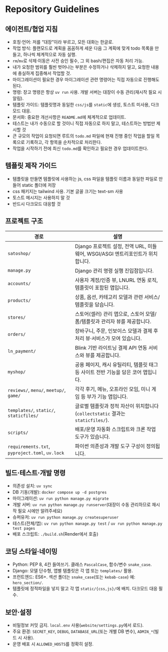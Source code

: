 # Repository Guidelines

## 에이전트/협업 지침
- 호칭·언어: 저를 “대장”이라 부르고, 모든 대화는 한글로.
- 작업 방식: 플랜모드로 계획을 꼼꼼하게 세운 다음 그 계획에 맞게 todo 목록을 만들고, 하나씩 체계적으로 자동 실행. 
- `rm`/`mv`로 삭제·이동은 사전 승인 필수, 그 외 bash/편집은 자동 처리 가능.
- 내가 요청한 범위를 훨씬 벗어나는 부분은 수정하거나 삭제하지 말고, 요청한 내용에 충실하게 집중해서 작업할 것.
- 마이그레이션이 필요한 경우 마이그레이션 관련 명령어는 직접 자동으로 진행해도 된다.
- 명령: 장고 명령은 항상 `uv run` 사용. 개발 서버는 대장이 수동 관리(재시작 필요 시 알림).
- 템플릿 가이드: 템플릿명과 동일한 `css/js`를 `static`에 생성, 토스트 미사용, 다크모드 대응.
- 문서화: 중요한 개선사항은 `README.md`에 체계적으로 업데이트. 
- 테스트는 내가 수동으로 할 것이니 직접 자동으로 하지 말고, 테스트하는 방법만 제시할 것
- 큰 규모의 작업이 요청되면 루트의 `todo.md` 파일에 현재 진행 중인 작업을 할일 목록으로 기록하고, 각 항목을 순차적으로 처리한다.
- 작업을 시작하기 전에 최신 `todo.md`를 확인하고 필요한 경우 업데이트한다.

## 템플릿 제작 가이드
- 템플릿을 만들면 템플릿에 사용하는 js, css 파일을 템플릿 이름과 동일한 파일로 만들어 static 폴더에 저장
- css 패키지는 tailwind 사용. 기본 글꼴 크기는 text-sm 사용
- 토스트 메시지는 사용하지 말 것
- 반드시 다크모드 대응할 것

## 프로젝트 구조

| 경로 | 설명 |
| --- | --- |
| `satoshop/` | Django 프로젝트 설정, 전역 URL, 미들웨어, WSGI/ASGI 엔트리포인트가 위치합니다. |
| `manage.py` | Django 관리 명령 실행 진입점입니다. |
| `accounts/` | 사용자 계정/인증 뷰, LNURL 연동 로직, 템플릿이 포함된 앱입니다. |
| `products/` | 상품, 옵션, 카테고리 모델과 관련 서비스/템플릿을 담습니다. |
| `stores/` | 스토어(셀러) 관리 앱으로, 스토어 모델/폼/템플릿과 관리자 뷰를 제공합니다. |
| `orders/` | 장바구니, 주문, 인보이스 모델과 결제 후 처리 뷰·서비스가 모여 있습니다. |
| `ln_payment/` | Blink 기반 라이트닝 결제 API 연동 서비스와 뷰를 제공합니다. |
| `myshop/` | 공용 페이지, 캐시 유틸리티, 템플릿 태그 등 사이트 전반 기능을 담은 코어 앱입니다. |
| `reviews/`, `menu/`, `meetup/`, `game/` | 각각 후기, 메뉴, 오프라인 모임, 미니 게임 등 부가 기능 앱입니다. |
| `templates/`, `static/`, `staticfiles/` | 글로벌 템플릿과 정적 자산이 위치합니다 (`collectstatic` 결과는 `staticfiles/`). |
| `scripts/` | 배포/운영 자동화 스크립트와 크론 작업 도구가 있습니다. |
| `requirements.txt`, `pyproject.toml`, `uv.lock` | 파이썬 의존성과 개발 도구 구성이 정의됩니다. |

## 빌드·테스트·개발 명령
- 의존성 설치: `uv sync`
- DB 기동(개발): `docker compose up -d postgres`
- 마이그레이션: `uv run python manage.py migrate`
- 개발 서버: `uv run python manage.py runserver`(대장이 수동 관리하므로 재시작 필요 시에만 알려주세요)
- 슈퍼유저: `uv run python manage.py createsuperuser`
- 테스트(전체/앱): `uv run python manage.py test` / `uv run python manage.py test pages`
- 배포 스크립트: `./build.sh`(Render에서 호출)

## 코딩 스타일·네이밍
- Python: PEP 8, 4칸 들여쓰기. 클래스 `PascalCase`, 함수/변수 `snake_case`.
- Django: 모델 단수형, 앱별 템플릿은 각 앱 또는 `templates/` 활용.
- 프런트엔드: ES6+. 섹션 폴더는 `snake_case`(또는 `kebab-case`) 예: `hero_section/`.
- 템플릿에 정적파일을 넣지 말고 각 앱 `static/{css,js}/`에 배치. 다크모드 대응 필수.

## 보안·설정
- 비밀정보 커밋 금지. `local.env` 사용(`website/settings.py`에서 로드).
- 주요 환경: `SECRET_KEY`, `DEBUG`, `DATABASE_URL`(또는 개별 DB 변수), `ADMIN_*`(빌드 시 사용).
- 운영 배포 시 `ALLOWED_HOSTS`를 정확히 설정.
